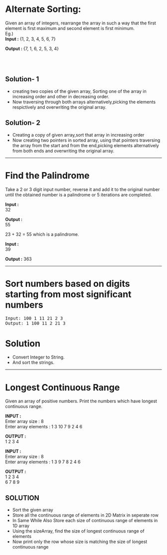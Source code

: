 <h1>Alternate Sorting:</h1> 
Given an array of integers, rearrange the array in such a way that the first element is first maximum and second element is first minimum. <br>
Eg.)<br> 
<b>Input :</b> {1, 2, 3, 4, 5, 6, 7}

<b>Output : </b>{7, 1, 6, 2, 5, 3, 4}

<br>
<br>
<h2>Solution- 1</h2>

<ul> 
  <li>creating two copies of the given array, Sorting one of the array in increasing order and other in decreasing order.</li>
  <li>Now traversing through both arrays alternatively,picking the elements respictively and overwriting the original array.</li>
</ul>

<h2>Solution- 2</h2>
<ul>
<li> Creating a copy of given array,sort that array in increasing order</li>
<li> Now creating two pointers in sorted array, using that pointers traversing the array from the start and from the end,picking elements alternatively from both ends and overwriting the original array.</li>

</ul>

<hr>

<h1>Find the Palindrome</h1>

Take a 2 or 3 digit input number, reverse it and add it to the original number until the obtained number is a palindrome or 5 iterations are completed.<br>

<b>Input :</b><br>
32<br>

<b>Output :</b><br>
55<br>

23 + 32 = 55 which is a palindrome.<br>

<b>Input :</b><br>
39<br>

<b>Output :</b>
363

<hr>

<h1>Sort numbers based on digits starting from most significant numbers</h1>

<pre>
Input: 100 1 11 21 2 3
Output: 1 100 11 2 21 3
</pre>

<h1>Solution</h1>

<ul>
<li>Convert Integer to String.</li>
<li>And sort the strings.</li>
</ul>

<hr>

<h1>Longest Continuous Range</h1>

Given an array of positive numbers. Print the numbers which have longest continuous range.<br>

<b>INPUT :</b> <br>
Enter array size : 8 <br>
Enter array elements : 1 3 10 7 9 2 4 6<br>

<b>OUTPUT :</b> <br>
1 2 3 4<br>

<b>INPUT :</b><br>
Enter array size : 8 <br>
Enter array elements : 1 3 9 7 8 2 4 6 <br>

<b>OUTPUT :</b> <br>
1 2 3 4 <br>
6 7 8 9 <br>

<h2> SOLUTION </h2>

<ul>
  <li> Sort the given array</li>
  <li> Store all the continuous range of elements in 2D Matrix in seperate row</li>
  <li> In Same While Also Store each size of continuous range of elements in 1D array</li>
  <li> Using the sizeArray, find the size of longest continuous range of elements </li>
  <li>Now print only the row whose size is matching the size of longest continuous range</li>
</ul
